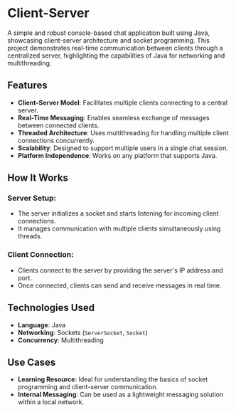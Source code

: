 # Client-Server

A simple and robust console-based chat application built using Java, showcasing client-server architecture and socket programming. This project demonstrates real-time communication between clients through a centralized server, highlighting the capabilities of Java for networking and multithreading.

## Features
- **Client-Server Model**: Facilitates multiple clients connecting to a central server.
- **Real-Time Messaging**: Enables seamless exchange of messages between connected clients.
- **Threaded Architecture**: Uses multithreading for handling multiple client connections concurrently.
- **Scalability**: Designed to support multiple users in a single chat session.
- **Platform Independence**: Works on any platform that supports Java.

## How It Works

### Server Setup:
- The server initializes a socket and starts listening for incoming client connections.
- It manages communication with multiple clients simultaneously using threads.

### Client Connection:
- Clients connect to the server by providing the server's IP address and port.
- Once connected, clients can send and receive messages in real time.

## Technologies Used
- **Language**: Java
- **Networking**: Sockets (`ServerSocket`, `Socket`)
- **Concurrency**: Multithreading

## Use Cases
- **Learning Resource**: Ideal for understanding the basics of socket programming and client-server communication.
- **Internal Messaging**: Can be used as a lightweight messaging solution within a local network.

